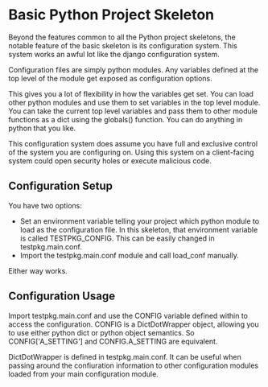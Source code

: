 # Basic Python Project Skeleton

Beyond the features common to all the Python project skeletons, the notable 
feature of the basic skeleton is its configuration system. This system
works an awful lot like the django configuration system.

Configuration files are simply python modules. Any variables defined at the
top level of the module get exposed as configuration options.

This gives you a lot of flexibility in how the variables get set. You can
load other python modules and use them to set variables in the top level
module. You can take the current top level variables and pass them to other
module functions as a dict using the globals() function. You can do anything
in python that you like.

This configuration system does assume you have full and exclusive control
of the system you are configuring on. Using this system on a client-facing
system could open security holes or execute malicious code.


## Configuration Setup

You have two options:

  - Set an environment variable telling your project which python module to
    load as the configuration file. In this skeleton, that environment 
    variable is called TESTPKG_CONFIG. This can be easily changed in 
    testpkg.main.conf.
  - Import the testpkg.main.conf module and call load_conf manually.

Either way works.


## Configuration Usage

Import testpkg.main.conf and use the CONFIG variable defined within to
access the configuration. CONFIG is a DictDotWrapper object, allowing you
to use either python dict or python object semantics. So CONFIG['A_SETTING']
and CONFIG.A_SETTING are equivalent.

DictDotWrapper is defined in testpkg.main.conf. It can be useful when 
passing around the confiuration information to other configuration modules 
loaded from your main configuration module.
